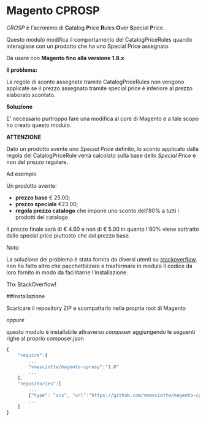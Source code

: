# Magento CPROSP

*CROSP* è l'acronimo di **C**atalog **P**rice **R**ules **O**ver **S**pecial **P**rice.

Questo modulo modifica il comportamento del CatalogPriceRules quando interagisce con un prodotto che ha uno Special Price assegnato.

Da usare con **Magento fino alla versione 1.8.x**

**Il problema:**

Le regole di sconto assegnate tramite CatalogPriceRules non vengono applicate se il prezzo assegnato tramite special price è inferiore al prezzo elaborato scontato.

**Soluzione**

E' necessario purtroppo fare una modifica al core di Magento e a tale scopo ho creato questo modulo.


**ATTENZIONE**

Dato un prodotto avente uno *Special Price* definito, lo sconto applicato dalla regola del CatalogPriceRule verrà calcolato sulla base dello *Special Price* e non del prezzo regolare.

Ad esempio

Un prodotto avente:
* **prezzo base** € 25.00;
* **prezzo speciale** €23.00;
* **regola prezzo catalogo** che impone uno sconto dell'80% a tutti i prodotti del catalogo

Il prezzo finale sarà di € 4.60 e non di € 5.00 in quanto l'80% viene sottratto dallo special price piuttosto che dal prezzo base.

*Nota*

La soluzione del problema è stata fornita da diversi utenti su [stackoverflow](http://stackoverflow.com/questions/18120342/catalog-price-rules-applied-to-special-price), 
non ho fatto altro che pacchettizzare e trasformare in modulo il codice da loro fornito in modo da facilitarne l'installazione. 

Thx StackOverflow!


##Installazione

Scaricare il repository ZIP e scompattarlo nella propria root di Magento

*oppure*

questo modulo è installabile attraverso *composer* aggiungendo le seguenti righe al proprio composer.json

```js
{
    "require":[
        ...
        "vmasciotta/magento-cprosp":"1.8"
        ...
    ],
    "repositories":[
        ...
        {"type": "vcs", "url":"https://github.com/vmasciotta/magento-cprosp.git"}
        ...
    ]
}
```
